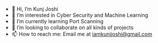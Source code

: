 - 👋 Hi, I’m Kunj Joshi
- 👀 I’m interested in Cyber Security and Machine Learning
- 🌱 I’m currently learning Port Scanning
- 💞️ I’m looking to collaborate on all kinds of projects
- 📫 How to reach me: Email me at iamkunjjoshi@gmail.com

<!---
KunjJoshi/KunjJoshi is a ✨ special ✨ repository because its `README.md` (this file) appears on your GitHub profile.
You can click the Preview link to take a look at your changes.
--->
